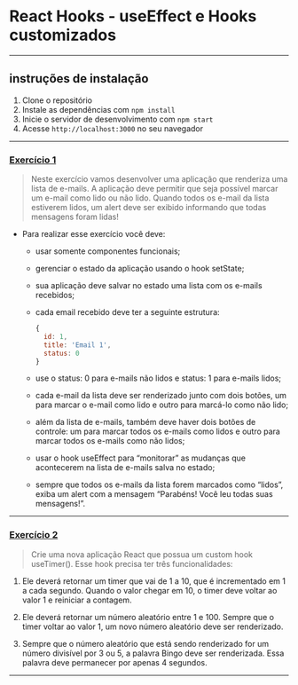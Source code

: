 # React Hooks - useEffect e Hooks customizados

---

## instruções de instalação

1. Clone o repositório
2. Instale as dependências com `npm install`
3. Inicie o servidor de desenvolvimento com `npm start`
4. Acesse `http://localhost:3000` no seu navegador

---

### [Exercício 1](./exercise_1/)

> Neste exercício vamos desenvolver uma aplicação que renderiza uma lista de e-mails. A aplicação deve permitir que seja possível marcar um e-mail como lido ou não lido. Quando todos os e-mail da lista estiverem lidos, um alert deve ser exibido informando que todas mensagens foram lidas!

- Para realizar esse exercício você deve:

  - usar somente componentes funcionais;
  - gerenciar o estado da aplicação usando o hook setState;
  - sua aplicação deve salvar no estado uma lista com os e-mails recebidos;
  - cada email recebido deve ter a seguinte estrutura:

    ```js
    {
      id: 1,
      title: 'Email 1',
      status: 0
    }
    ```

  - use o status: 0 para e-mails não lidos e status: 1 para e-mails lidos;
  - cada e-mail da lista deve ser renderizado junto com dois botões, um para marcar o e-mail como lido e outro para marcá-lo como não lido;
  - além da lista de e-mails, também deve haver dois botões de controle: um para marcar todos os e-mails como lidos e outro para marcar todos os e-mails como não lidos;
  - usar o hook useEffect para “monitorar” as mudanças que acontecerem na lista de e-mails salva no estado;
  - sempre que todos os e-mails da lista forem marcados como “lidos”, exiba um alert com a mensagem “Parabéns! Você leu todas suas mensagens!”.

---

### [Exercício 2](./exercise_2/)

> Crie uma nova aplicação React que possua um custom hook useTimer(). Esse hook precisa ter três funcionalidades:

1. Ele deverá retornar um timer que vai de 1 a 10, que é incrementado em 1 a cada segundo. Quando o valor chegar em 10, o timer deve voltar ao valor 1 e reiniciar a contagem.

2. Ele deverá retornar um número aleatório entre 1 e 100. Sempre que o timer voltar ao valor 1, um novo número aleatório deve ser renderizado.

3. Sempre que o número aleatório que está sendo renderizado for um número divisível por 3 ou 5, a palavra Bingo deve ser renderizada. Essa palavra deve permanecer por apenas 4 segundos.

---
